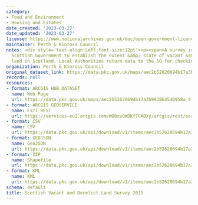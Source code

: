 ```yaml
---
category:
- Food and Environment
- Housing and Estates
date_created: '2023-03-27'
date_updated: '2023-03-27'
license: https://www.nationalarchives.gov.uk/doc/open-government-licence/version/3/
maintainer: Perth & Kinross Council
notes: <div style='text-align:Left;font-size:12pt'><p><span>A survey issued by the
  Scottish Government to establish the extent &amp; state of vacant &amp; derelict
  land in Scotland. Local Authorities return data to the SG for checking. See https://www.gov.scot/binaries/content/documents/govscot/publications/statistics/2019/08/scottish-vacant-and-derelict-land-survey-guidance-notes/documents/scottish-vacant-and-derelict-land-survey-guidance-notes/scottish-vacant-and-derelict-land-survey-guidance-notes/govscot%3Adocument/Scottish%2BVacant%2Band%2BDerelict%2BLand%2BSurvey%2B2020%2B-%2BAdmin%2B-%2BGuidance.pdf</span></p></div>
organization: Perth & Kinross Council
original_dataset_link: https://data.pkc.gov.uk/maps/aec2b52620694b17a3b993864540958a_4
records: null
resources:
- format: ARCGIS HUB DATASET
  name: Web Page
  url: https://data.pkc.gov.uk/maps/aec2b52620694b17a3b993864540958a_4
- format: ARCGIS GEOSERVICE
  name: Esri REST
  url: https://services-eu1.arcgis.com/WD0cvOmDKf7CA0Xy/arcgis/rest/services/Scottish_Vacant_and_Derelict_Land_Survey_2015/FeatureServer/4
- format: CSV
  name: CSV
  url: https://data.pkc.gov.uk/api/download/v1/items/aec2b52620694b17a3b993864540958a/csv?layers=4
- format: GEOJSON
  name: GeoJSON
  url: https://data.pkc.gov.uk/api/download/v1/items/aec2b52620694b17a3b993864540958a/geojson?layers=4
- format: ZIP
  name: Shapefile
  url: https://data.pkc.gov.uk/api/download/v1/items/aec2b52620694b17a3b993864540958a/shapefile?layers=4
- format: KML
  name: KML
  url: https://data.pkc.gov.uk/api/download/v1/items/aec2b52620694b17a3b993864540958a/kml?layers=4
schema: default
title: Scottish Vacant and Derelict Land Survey 2015
---
```

